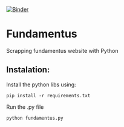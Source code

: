 [![Binder](https://mybinder.org/badge_logo.svg)](https://mybinder.org/v2/gh/WanderWashington/Fundamentus/main?filepath=fundamentus)

# Fundamentus
Scrapping fundamentus website with Python

## Instalation:

Install the python libs using:

    pip install -r requirements.txt 

Run the .py file
  
    python fundamentus.py


